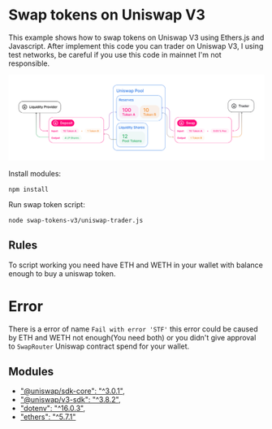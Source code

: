 # Swap tokens on Uniswap V3

This example shows how to swap tokens on Uniswap V3 using Ethers.js and Javascript.
After implement this code you can trader on Uniswap V3, I using test networks, be careful if you use this
code in mainnet I'm not responsible.

![How Uniswap works](./uniswap-flow.jpeg)

Install modules:

```shell
npm install
```

Run swap token script:

```shell
node swap-tokens-v3/uniswap-trader.js
```

## Rules

To script working you need have ETH and WETH in your wallet with balance enough to buy a uniswap token.

# Error

There is a error of name `Fail with error 'STF'` this error could be caused by ETH and WETH not enough(You need both) or you didn't give approval to `SwapRouter` Uniswap contract spend for your wallet.

## Modules

- ["@uniswap/sdk-core": "^3.0.1"](https://docs.uniswap.org/sdk/guides/quick-start),
- ["@uniswap/v3-sdk": "^3.8.2"](https://docs.uniswap.org/sdk/guides/quick-start),
- ["dotenv": "^16.0.3"](https://github.com/motdotla/dotenv),
- ["ethers": "^5.7.1"](https://docs.ethers.io/v5/)
